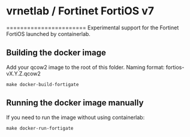 # vrnetlab / Fortinet FortiOS v7

=======================
Experimental support for the Fortinet FortiOS launched by containerlab.

## Building the docker image

Add your qcow2 image to the root of this folder.
Naming format: fortios-vX.Y.Z.qcow2

`make docker-build-fortigate`

## Running the docker image manually

If you need to run the image without using containerlab:

`make docker-run-fortigate`
